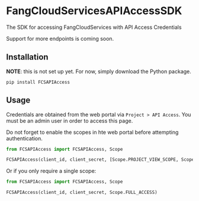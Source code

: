 # FangCloudServicesAPIAccessSDK
The SDK for accessing FangCloudServices with API Access Credentials

Support for more endpoints is coming soon.

## Installation
**NOTE**: this is not set up yet. For now, simply download the Python package.
```shell
pip install FCSAPIAccess 
```

## Usage
Credentials are obtained from the web portal via `Project > API Access`. You must be an admin user in order to access this page.

Do not forget to enable the scopes in hte web portal before attempting authentication.
```python
from FCSAPIAccess import FCSAPIAccess, Scope

FCSAPIAccess(client_id, client_secret, [Scope.PROJECT_VIEW_SCOPE, Scope.PROJECT_VIEW_USER])
```

Or if you only require a single scope:
```python
from FCSAPIAccess import FCSAPIAccess, Scope

FCSAPIAccess(client_id, client_secret, Scope.FULL_ACCESS)
```
